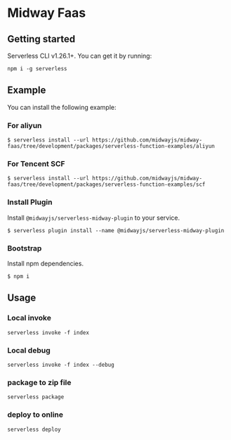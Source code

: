 # Midway Faas

## Getting started

Serverless CLI v1.26.1+. You can get it by running:

```shell script
npm i -g serverless
```

## Example

You can install the following example:

### For aliyun

```shell script
$ serverless install --url https://github.com/midwayjs/midway-faas/tree/development/packages/serverless-function-examples/aliyun
```

### For Tencent SCF

```shell script
$ serverless install --url https://github.com/midwayjs/midway-faas/tree/development/packages/serverless-function-examples/scf
```

### Install Plugin

Install `@midwayjs/serverless-midway-plugin` to your service.

```shell script
$ serverless plugin install --name @midwayjs/serverless-midway-plugin
```

### Bootstrap

Install npm dependencies.

```shell script
$ npm i
```

## Usage

### Local invoke

```shell script
serverless invoke -f index
```

### Local debug

```shell script
serverless invoke -f index --debug
```

### package to zip file

```shell script
serverless package
```

### deploy to online

```shell script
serverless deploy
```
